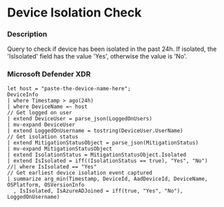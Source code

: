 # Device Isolation Check

### Description
Query to check if device has been isolated in the past 24h. If isolated, the 'IsIsolated' field has the value 'Yes', otherwise the value is 'No'.

### Microsoft Defender XDR
```KQL
let host = "paste-the-device-name-here";
DeviceInfo
| where Timestamp > ago(24h)
| where DeviceName =~ host
// Get logged on user
| extend DeviceUser = parse_json(LoggedOnUsers)
| mv-expand DeviceUser
| extend LoggedOnUsername = tostring(DeviceUser.UserName)
// Get isolation status
| extend MitigationStatusObject = parse_json(MitigationStatus)
| mv-expand MitigationStatusObject
| extend IsolationStatus = MitigationStatusObject.Isolated
| extend IsIsolated = iff((IsolationStatus == true), "Yes", "No")
//| where IsIsolated == "Yes"
// Get earliest device isolation event captured
| summarize arg_min(Timestamp, DeviceId, AadDeviceId, DeviceName, OSPlatform, OSVersionInfo
  , IsIsolated, IsAzureADJoined = iff(true, "Yes", "No"), LoggedOnUsername)
```
